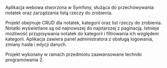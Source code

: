Aplikacja webowa stworzona w Symfony, służąca do przechowywania notatek oraz zarządzania listą rzeczy do zrobienia.

Projekt obejmuje CRUD dla notatek, kategorii oraz list rzeczy do zrobienia. Notatki wyświetlane są od najnowszej do najstarszej z paginacją. Istnieje możliwość przypisywania notatek do kategorii i filtrowania ich względem kategorii. Aplikacja zawiera panel administratora z obsługą logowania, zmiany hasła i edycji danych.

Projekt wykonany w ramach przedmiotu zaawansowane techniki programowania 2.
